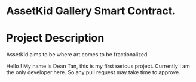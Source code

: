 # AssetKid Gallery Smart Contract. 

# Project Description

AssetKid aims to be where art comes to be fractionalized.  

Hello ! My name is Dean Tan, this is my first serious project. Currently I am the only developer here. So any pull request may take time to approve. 
